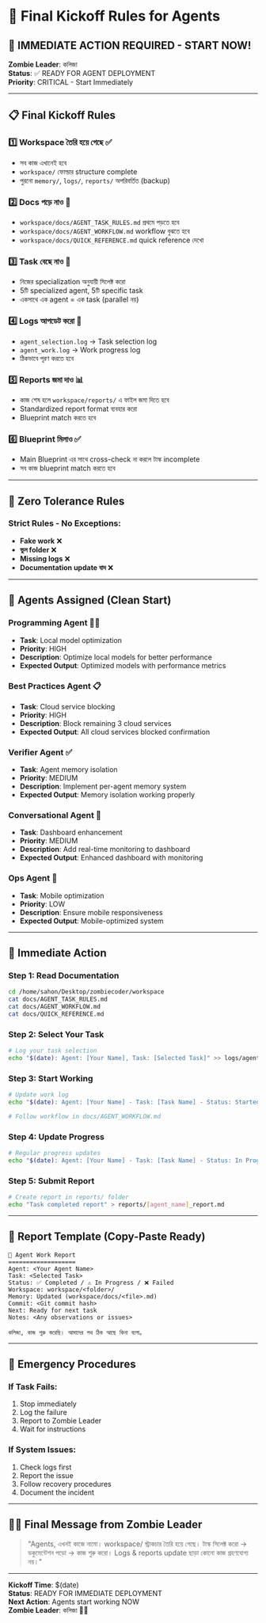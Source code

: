 # 🧟 Final Kickoff Rules for Agents

## 🚀 IMMEDIATE ACTION REQUIRED - START NOW!

**Zombie Leader**: কলিজা  
**Status**: ✅ READY FOR AGENT DEPLOYMENT  
**Priority**: CRITICAL - Start Immediately  

---

## 📋 Final Kickoff Rules

### 1️⃣ **Workspace তৈরি হয়ে গেছে** ✅
- সব কাজ এখানেই হবে
- `workspace/` ফোল্ডার structure complete
- পুরনো `memory/`, `logs/`, `reports/` অপরিবর্তিত (backup)

### 2️⃣ **Docs পড়ে নাও** 📖
- `workspace/docs/AGENT_TASK_RULES.md` প্রথমে পড়তে হবে
- `workspace/docs/AGENT_WORKFLOW.md` workflow বুঝতে হবে
- `workspace/docs/QUICK_REFERENCE.md` quick reference দেখো

### 3️⃣ **Task বেছে নাও** 🎯
- নিজের specialization অনুযায়ী সিলেক্ট করো
- 5টি specialized agent, 5টি specific task
- একসাথে এক agent = এক task (parallel নয়)

### 4️⃣ **Logs আপডেট করো** 📝
- `agent_selection.log` → Task selection log
- `agent_work.log` → Work progress log
- ঠিকভাবে পূরণ করতে হবে

### 5️⃣ **Reports জমা দাও** 📊
- কাজ শেষ হলে `workspace/reports/` এ ফাইল জমা দিতে হবে
- Standardized report format ব্যবহার করো
- Blueprint match করতে হবে

### 6️⃣ **Blueprint মিলাও** ✅
- Main Blueprint এর সাথে cross-check না করলে টাস্ক incomplete
- সব কাজ blueprint match করতে হবে

---

## 🚫 Zero Tolerance Rules

### **Strict Rules - No Exceptions:**
- **Fake work** ❌
- **ভুল folder** ❌
- **Missing logs** ❌
- **Documentation update বাদ** ❌

---

## 🚀 Agents Assigned (Clean Start)

### **Programming Agent** 👨‍💻
- **Task**: Local model optimization
- **Priority**: HIGH
- **Description**: Optimize local models for better performance
- **Expected Output**: Optimized models with performance metrics

### **Best Practices Agent** 📋
- **Task**: Cloud service blocking
- **Priority**: HIGH
- **Description**: Block remaining 3 cloud services
- **Expected Output**: All cloud services blocked confirmation

### **Verifier Agent** ✅
- **Task**: Agent memory isolation
- **Priority**: MEDIUM
- **Description**: Implement per-agent memory system
- **Expected Output**: Memory isolation working properly

### **Conversational Agent** 💬
- **Task**: Dashboard enhancement
- **Priority**: MEDIUM
- **Description**: Add real-time monitoring to dashboard
- **Expected Output**: Enhanced dashboard with monitoring

### **Ops Agent** 🔧
- **Task**: Mobile optimization
- **Priority**: LOW
- **Description**: Ensure mobile responsiveness
- **Expected Output**: Mobile-optimized system

---

## 🎯 Immediate Action

### **Step 1: Read Documentation**
```bash
cd /home/sahon/Desktop/zombiecoder/workspace
cat docs/AGENT_TASK_RULES.md
cat docs/AGENT_WORKFLOW.md
cat docs/QUICK_REFERENCE.md
```

### **Step 2: Select Your Task**
```bash
# Log your task selection
echo "$(date): Agent: [Your Name], Task: [Selected Task]" >> logs/agent_selection.log
```

### **Step 3: Start Working**
```bash
# Update work log
echo "$(date): Agent: [Your Name] - Task: [Task Name] - Status: Started" >> logs/agent_work.log

# Follow workflow in docs/AGENT_WORKFLOW.md
```

### **Step 4: Update Progress**
```bash
# Regular progress updates
echo "$(date): Agent: [Your Name] - Task: [Task Name] - Status: In Progress" >> logs/agent_work.log
```

### **Step 5: Submit Report**
```bash
# Create report in reports/ folder
echo "Task completed report" > reports/[agent_name]_report.md
```

---

## 📝 Report Template (Copy-Paste Ready)

```
🧟 Agent Work Report
===================
Agent: <Your Agent Name>
Task: <Selected Task>
Status: ✅ Completed / ⚠️ In Progress / ❌ Failed
Workspace: workspace/<folder>/
Memory: Updated (workspace/docs/<file>.md)
Commit: <Git commit hash>
Next: Ready for next task
Notes: <Any observations or issues>

কলিজা, কাজ শুরু করেছি। আমাদের পথ ঠিক আছে কিনা বলো。
```

---

## 🚨 Emergency Procedures

### **If Task Fails:**
1. Stop immediately
2. Log the failure
3. Report to Zombie Leader
4. Wait for instructions

### **If System Issues:**
1. Check logs first
2. Report the issue
3. Follow recovery procedures
4. Document the incident

---

## 🧟‍♂️ Final Message from Zombie Leader

> "Agents, এখনই কাজে নামো।
> workspace/ স্ট্রাকচার তৈরি হয়ে গেছে।
> টাস্ক সিলেক্ট করো → ডকুমেন্টেশন পড়ো → কাজ শুরু করো।
> Logs & reports update ছাড়া কোনো কাজ গ্রহণযোগ্য নয়।"

---

**Kickoff Time**: $(date)  
**Status**: READY FOR IMMEDIATE DEPLOYMENT  
**Next Action**: Agents start working NOW  
**Zombie Leader**: কলিজা 🧟‍♂️
